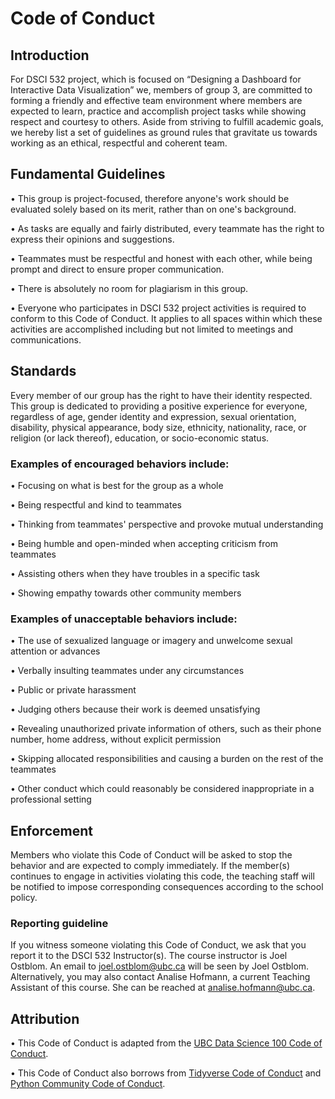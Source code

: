 # Code of Conduct

## Introduction

For DSCI 532 project, which is focused on “Designing a Dashboard for Interactive Data Visualization” we, members of group 3, are committed to forming a friendly and effective team environment where members are expected to learn, practice and accomplish project tasks while showing respect and courtesy to others. Aside from striving to fulfill academic goals, we hereby list a set of guidelines as ground rules that gravitate us towards working as an ethical, respectful and coherent team.

## Fundamental Guidelines

•	This group is project-focused, therefore anyone's work should be evaluated solely based on its merit, rather than on one's background.

•	As tasks are equally and fairly distributed, every teammate has the right to express their opinions and suggestions.

•	Teammates must be respectful and honest with each other, while being prompt and direct to ensure proper communication.

•	There is absolutely no room for plagiarism in this group.

•	Everyone who participates in DSCI 532 project activities is required to conform to this Code of Conduct. It applies to all spaces within which these activities are accomplished including but not limited to meetings and communications.

## Standards

Every member of our group has the right to have their identity respected. This group is dedicated to providing a positive experience for everyone, regardless of age, gender identity and expression, sexual orientation, disability, physical appearance, body size, ethnicity, nationality, race, or religion (or lack thereof), education, or socio-economic status.

### Examples of encouraged behaviors include:

•	Focusing on what is best for the group as a whole

•	Being respectful and kind to teammates

•	Thinking from teammates' perspective and provoke mutual understanding

•	Being humble and open-minded when accepting criticism from teammates

•	Assisting others when they have troubles in a specific task

•	Showing empathy towards other community members

### Examples of unacceptable behaviors include:

•	The use of sexualized language or imagery and unwelcome sexual attention or advances

•	Verbally insulting teammates under any circumstances

•	Public or private harassment

•	Judging others because their work is deemed unsatisfying

•	Revealing unauthorized private information of others, such as their phone number, home address, without explicit permission

•	Skipping allocated responsibilities and causing a burden on the rest of the teammates

•	Other conduct which could reasonably be considered inappropriate in a professional setting

## Enforcement

Members who violate this Code of Conduct will be asked to stop the behavior and are expected to comply immediately. If the member(s) continues to engage in activities violating this code, the teaching staff will be notified to impose corresponding consequences according to the school policy.

### Reporting guideline

If you witness someone violating this Code of Conduct, we ask that you report it to the DSCI 532 Instructor(s). The course instructor is Joel Ostblom. An email to joel.ostblom@ubc.ca  will be seen by Joel Ostblom. Alternatively, you may also contact Analise Hofmann, a current Teaching Assistant of this course. She can be reached at  analise.hofmann@ubc.ca.

## Attribution

•	This Code of Conduct is adapted from the [UBC Data Science 100 Code of Conduct](https://github.com/UBC-DSCI/dsci-100/blob/master/CODE_OF_CONDUCT.md).

•	This Code of Conduct also borrows from [Tidyverse Code of Conduct](https://github.com/tidyverse/tidyverse.org/blob/master/CODE_OF_CONDUCT.md) and [Python Community Code of Conduct](https://www.python.org/psf/conduct/).
